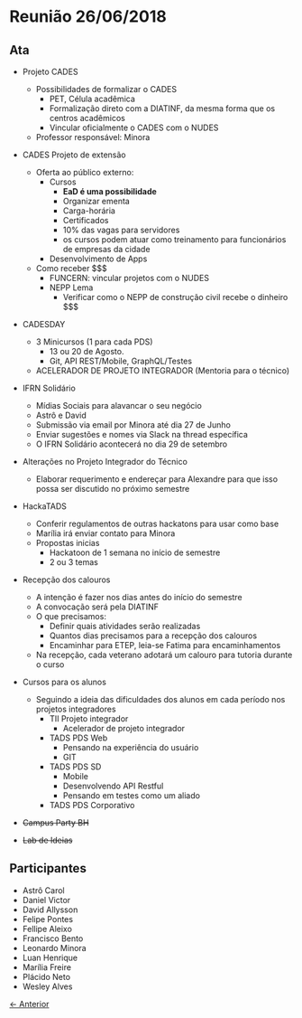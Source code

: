 # Reunião 26/06/2018

## Ata

* Projeto CADES
  * Possibilidades de formalizar o CADES
    * PET, Célula acadêmica
    * Formalização direto com a DIATINF, da mesma forma que os centros acadêmicos
    * Vincular oficialmente o CADES com o NUDES
  * Professor responsável: Minora

* CADES Projeto de extensão
  * Oferta ao público externo:
    * Cursos
      * **EaD é uma possibilidade**
      * Organizar ementa
      * Carga-horária
      * Certificados
      * 10% das vagas para servidores
      * os cursos podem atuar como treinamento para funcionários de empresas da cidade
    * Desenvolvimento de Apps
  * Como receber $$$
    * FUNCERN: vincular projetos com o NUDES
    * NEPP Lema
      * Verificar como o NEPP de construção civil recebe o dinheiro $$$

* CADESDAY
  * 3 Minicursos (1 para cada PDS)
    * 13 ou 20 de Agosto.
    * Git, API REST/Mobile, GraphQL/Testes
  * ACELERADOR DE PROJETO INTEGRADOR (Mentoria para o técnico)

* IFRN Solidário
  * Mídias Sociais para alavancar o seu negócio
  * Astrô e David
  * Submissão via email por Minora até dia 27 de Junho
  * Enviar sugestões e nomes via Slack na thread específica
  * O IFRN Solidário acontecerá no dia 29 de setembro

* Alterações no Projeto Integrador do Técnico
  * Elaborar requerimento e endereçar para Alexandre para que isso possa ser discutido no próximo semestre

* HackaTADS
  * Conferir regulamentos de outras hackatons para usar como base
  * Marília irá enviar contato para Minora
  * Propostas inicias
    * Hackatoon de 1 semana no início de semestre
    * 2 ou 3 temas

* Recepção dos calouros
  * A intenção é fazer nos dias antes do início do semestre
  * A convocação será pela DIATINF
  * O que precisamos:
    * Definir quais atividades serão realizadas
    * Quantos dias precisamos para a recepção dos calouros
    * Encaminhar para ETEP, leia-se Fatima para encaminhamentos
  * Na recepção, cada veterano adotará um calouro para tutoria durante o curso

* Cursos para os alunos
  * Seguindo a ideia das dificuldades dos alunos em cada período nos projetos integradores
    * TII Projeto integrador
      * Acelerador de projeto integrador
    * TADS PDS Web
      * Pensando na experiência do usuário
      * GIT
    * TADS PDS SD
      * Mobile
      * Desenvolvendo API Restful
      * Pensando em testes como um aliado
    * TADS PDS Corporativo


* ~~Campus Party BH~~

* ~~Lab de Ideias~~

## Participantes

- Astrô Carol
- Daniel Victor
- David Allysson
- Felipe Pontes
- Fellipe Aleixo
- Francisco Bento
- Leonardo Minora
- Luan Henrique
- Marília Freire
- Plácido Neto
- Wesley Alves

[← Anterior](2018-06-25.md)